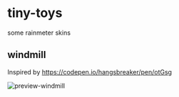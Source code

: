 <!--
 * @Date: 2020-12-02 20:50:30
 * @LastEditors: lisonge
 * @Author: lisonge
 * @LastEditTime: 2020-12-02 21:22:46
-->

# tiny-toys

some rainmeter skins

## windmill

Inspired by <https://codepen.io/hangsbreaker/pen/otGsg>

![preview-windmill](https://cdn.jsdelivr.net/gh/lisonge/tiny-toys@main/screenshot/windmill.png)
